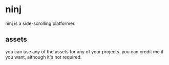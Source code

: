 # ninj
ninj is a side-scrolling platformer.

## assets
you can use any of the assets for any of your projects. you can credit me if you want, although it's not required.
